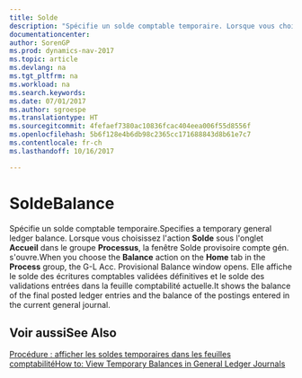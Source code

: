 ```yaml
---
title: Solde
description: "Spécifie un solde comptable temporaire. Lorsque vous choisissez l'action **Solde** sous l'onglet **Accueil** dans le groupe **Processus**, la fenêtre Solde provisoire compte gén. s'ouvre. Elle affiche le solde des écritures comptables validées définitives et le solde des validations entrées dans la feuille comptabilité actuelle."
documentationcenter: 
author: SorenGP
ms.prod: dynamics-nav-2017
ms.topic: article
ms.devlang: na
ms.tgt_pltfrm: na
ms.workload: na
ms.search.keywords: 
ms.date: 07/01/2017
ms.author: sgroespe
ms.translationtype: HT
ms.sourcegitcommit: 4fefaef7380ac10836fcac404eea006f55d8556f
ms.openlocfilehash: 5b6f128e4b6db98c2365cc171688843d8b61e7c7
ms.contentlocale: fr-ch
ms.lasthandoff: 10/16/2017

---
```

# <a name="balance"></a><span data-ttu-id="6ff87-105">Solde</span><span class="sxs-lookup"><span data-stu-id="6ff87-105">Balance</span></span>
<span data-ttu-id="6ff87-106">Spécifie un solde comptable temporaire.</span><span class="sxs-lookup"><span data-stu-id="6ff87-106">Specifies a temporary general ledger balance.</span></span> <span data-ttu-id="6ff87-107">Lorsque vous choisissez l'action **Solde** sous l'onglet **Accueil** dans le groupe **Processus**, la fenêtre Solde provisoire compte gén. s'ouvre.</span><span class="sxs-lookup"><span data-stu-id="6ff87-107">When you choose the **Balance** action on the **Home** tab in the **Process** group, the G-L Acc. Provisional Balance window opens.</span></span> <span data-ttu-id="6ff87-108">Elle affiche le solde des écritures comptables validées définitives et le solde des validations entrées dans la feuille comptabilité actuelle.</span><span class="sxs-lookup"><span data-stu-id="6ff87-108">It shows the balance of the final posted ledger entries and the balance of the postings entered in the current general journal.</span></span>  
  
## <a name="see-also"></a><span data-ttu-id="6ff87-109">Voir aussi</span><span class="sxs-lookup"><span data-stu-id="6ff87-109">See Also</span></span>  
 [<span data-ttu-id="6ff87-110">Procédure : afficher les soldes temporaires dans les feuilles comptabilité</span><span class="sxs-lookup"><span data-stu-id="6ff87-110">How to: View Temporary Balances in General Ledger Journals</span></span>](how-to-view-temporary-balances-in-general-ledger-journals.md)
